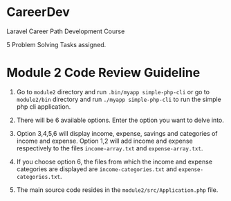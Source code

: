 # CareerDev
Laravel Career Path Development Course

5 Problem Solving Tasks assigned.

# Module 2 Code Review Guideline

1. Go to `module2` directory and run `.bin/myapp simple-php-cli` or go to `module2/bin` directory and run `./myapp simple-php-cli` to run the simple php cli application.

2. There will be 6 available options. Enter the option you want to delve into.

3. Option 3,4,5,6 will display income, expense, savings and categories of income and expense. Option 1,2 will add income and expense respectively to the files `income-array.txt` and `expense-array.txt`.

4. If you choose option 6, the files from which the income and expense categories are displayed are `income-categories.txt` and `expense-categories.txt`.

5. The main source code resides in the `module2/src/Application.php` file.
